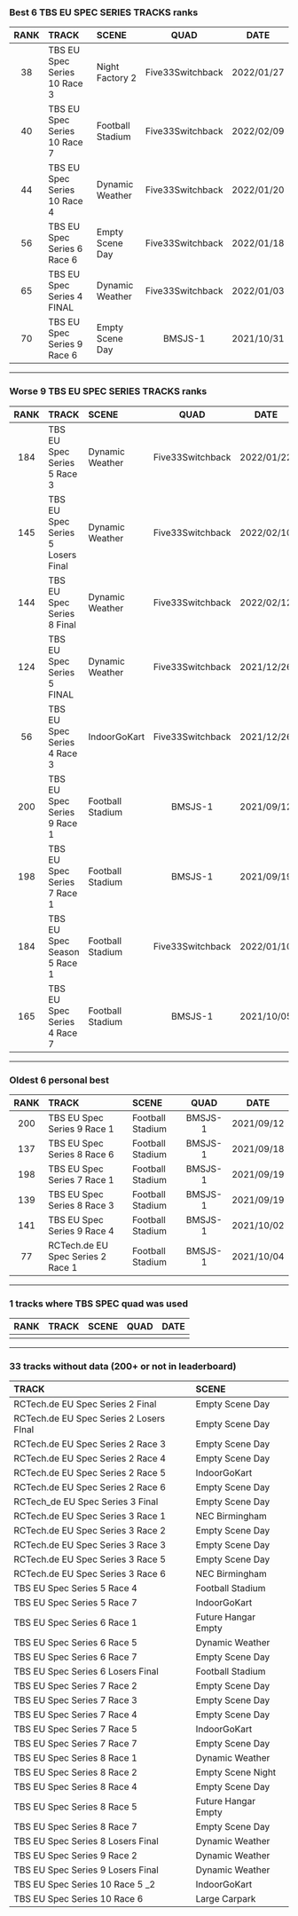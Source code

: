 ### Best 6 TBS EU SPEC SERIES TRACKS ranks
|RANK|TRACK|SCENE|QUAD|DATE|
|:---:|:---|:---|:---:|:---:|
|38|TBS EU Spec Series 10 Race 3|Night Factory 2|Five33Switchback|2022/01/27|
|40|TBS EU Spec Series 10 Race 7|Football Stadium|Five33Switchback|2022/02/09|
|44|TBS EU Spec Series 10 Race 4|Dynamic Weather|Five33Switchback|2022/01/20|
|56|TBS EU Spec Series 6 Race 6|Empty Scene Day|Five33Switchback|2022/01/18|
|65|TBS EU Spec Series 4 FINAL|Dynamic Weather|Five33Switchback|2022/01/03|
|70|TBS EU Spec Series 9 Race 6|Empty Scene Day|BMSJS-1|2021/10/31|
---
### Worse 9 TBS EU SPEC SERIES TRACKS ranks
|RANK|TRACK|SCENE|QUAD|DATE|
|:---:|:---|:---|:---:|:---:|
|184|TBS EU Spec Series 5 Race 3|Dynamic Weather|Five33Switchback|2022/01/22|
|145|TBS EU Spec Series 5 Losers Final|Dynamic Weather|Five33Switchback|2022/02/10|
|144|TBS EU Spec Series 8 Final|Dynamic Weather|Five33Switchback|2022/02/12|
|124|TBS EU Spec Series 5 FINAL|Dynamic Weather|Five33Switchback|2021/12/26|
|56|TBS EU Spec Series 4 Race 3|IndoorGoKart|Five33Switchback|2021/12/26|
|200|TBS EU Spec Series 9 Race 1|Football Stadium|BMSJS-1|2021/09/12|
|198|TBS EU Spec Series 7 Race 1|Football Stadium|BMSJS-1|2021/09/19|
|184|TBS EU Spec Season 5 Race 1|Football Stadium|Five33Switchback|2022/01/10|
|165|TBS EU Spec Series 4 Race 7|Football Stadium|BMSJS-1|2021/10/05|
---
### Oldest 6 personal best
|RANK|TRACK|SCENE|QUAD|DATE|
|:---:|:---|:---|:---:|:---:|
|200|TBS EU Spec Series 9 Race 1|Football Stadium|BMSJS-1|2021/09/12|
|137|TBS EU Spec Series 8 Race 6|Football Stadium|BMSJS-1|2021/09/18|
|198|TBS EU Spec Series 7 Race 1|Football Stadium|BMSJS-1|2021/09/19|
|139|TBS EU Spec Series 8 Race 3|Football Stadium|BMSJS-1|2021/09/19|
|141|TBS EU Spec Series 9 Race 4|Football Stadium|BMSJS-1|2021/10/02|
|77|RCTech.de EU Spec Series 2 Race 1|Football Stadium|BMSJS-1|2021/10/04|
---
### 1 tracks where TBS SPEC quad was used
|RANK|TRACK|SCENE|QUAD|DATE|
|:---:|:---|:---|:---:|:---:|
||||||
---
### 33 tracks without data (200+ or not in leaderboard)
|TRACK|SCENE|
|:---|:---|
|RCTech.de EU Spec Series 2 Final|Empty Scene Day|
|RCTech.de EU Spec Series 2 Losers FInal|Empty Scene Day|
|RCTech.de EU Spec Series 2 Race 3|Empty Scene Day|
|RCTech.de EU Spec Series 2 Race 4|Empty Scene Day|
|RCTech.de EU Spec Series 2 Race 5|IndoorGoKart|
|RCTech.de EU Spec Series 2 Race 6|Empty Scene Day|
|RCTech_de EU Spec Series 3 Final|Empty Scene Day|
|RCTech.de EU Spec Series 3 Race 1|NEC Birmingham|
|RCTech.de EU Spec Series 3 Race 2|Empty Scene Day|
|RCTech.de EU Spec Series 3 Race 3|Empty Scene Day|
|RCTech.de EU Spec Series 3 Race 5|Empty Scene Day|
|RCTech.de EU Spec Series 3 Race 6|NEC Birmingham|
|TBS EU Spec Series 5 Race 4|Football Stadium|
|TBS EU Spec Series 5 Race 7|IndoorGoKart|
|TBS EU Spec Series 6 Race 1|Future Hangar Empty|
|TBS EU Spec Series 6 Race 5|Dynamic Weather|
|TBS EU Spec Series 6 Race 7|Empty Scene Day|
|TBS EU Spec Series 6 Losers Final|Football Stadium|
|TBS EU Spec Series 7 Race 2|Empty Scene Day|
|TBS EU Spec Series 7 Race 3|Empty Scene Day|
|TBS EU Spec Series 7 Race 4|Empty Scene Day|
|TBS EU Spec Series 7 Race 5|IndoorGoKart|
|TBS EU Spec Series 7 Race 7|Empty Scene Day|
|TBS EU Spec Series 8 Race 1|Dynamic Weather|
|TBS EU Spec Series 8 Race 2|Empty Scene Night|
|TBS EU Spec Series 8 Race 4|Empty Scene Day|
|TBS EU Spec Series 8 Race 5|Future Hangar Empty|
|TBS EU Spec Series 8 Race 7|Empty Scene Day|
|TBS EU Spec Series 8 Losers Final|Dynamic Weather|
|TBS EU Spec Series 9 Race 2|Dynamic Weather|
|TBS EU Spec Series 9 Losers Final|Dynamic Weather|
|TBS EU Spec Series 10 Race 5 _2|IndoorGoKart|
|TBS EU Spec Series 10 Race 6|Large Carpark|
